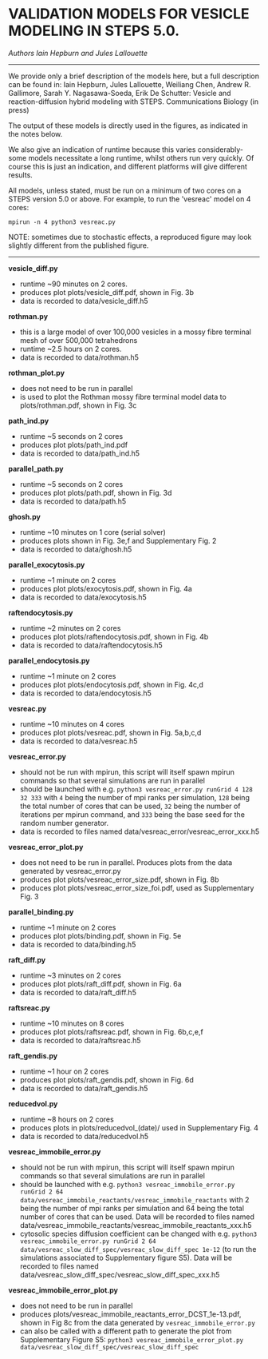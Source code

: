 
# VALIDATION MODELS FOR VESICLE MODELING IN STEPS 5.0. 
*Authors Iain Hepburn and Jules Lallouette*

---------------------------------------------------------------------

We provide only a brief description of the models here, but a full description can be found in:
Iain Hepburn, Jules Lallouette, Weiliang Chen, Andrew R. Gallimore, Sarah Y. Nagasawa-Soeda, Erik De Schutter: Vesicle and reaction-diffusion hybrid modeling with STEPS. Communications Biology (in press)

The output of these models is directly used in the figures, as indicated in the notes below. 

We also give an indication of runtime because this varies considerably- some models necessitate a long runtime, whilst others run very quickly. Of course this is just an indication, and different platforms will give different results.  

All models, unless stated, must be run on a minimum of two cores on a STEPS version 5.0 or above. For example, to run the 'vesreac' model on 4 cores:
 ```
 mpirun -n 4 python3 vesreac.py
 ```

NOTE: sometimes due to stochastic effects, a reproduced figure may look slightly different from the published figure. 

---------------------------------------------------------------------


**vesicle_diff.py**
 - runtime ~90 minutes on 2 cores. 
 - produces plot plots/vesicle\_diff.pdf, shown in Fig. 3b
 - data is recorded to data/vesicle_diff.h5

**rothman.py**
 - this is a large model of over 100,000 vesicles in a mossy fibre terminal mesh of over 500,000 tetrahedrons
 - runtime ~2.5 hours on 2 cores.
 - data is recorded to data/rothman.h5

**rothman_plot.py**
 - does not need to be run in parallel
 - is used to plot the Rothman mossy fibre terminal model data to plots/rothman.pdf, shown in Fig. 3c 

**path_ind.py**
 - runtime ~5 seconds on 2 cores 
 - produces plot plots/path\_ind.pdf
 - data is recorded to data/path_ind.h5

**parallel_path.py**
 - runtime ~5 seconds on 2 cores 
 - produces plot plots/path.pdf, shown in Fig. 3d
 - data is recorded to data/path.h5

**ghosh.py**
 - runtime ~10 minutes on 1 core (serial solver)
 - produces plots shown in Fig. 3e,f and Supplementary Fig. 2
 - data is recorded to data/ghosh.h5

**parallel_exocytosis.py**
 - runtime ~1 minute on 2 cores 
 - produces plot plots/exocytosis.pdf, shown in Fig. 4a
 - data is recorded to data/exocytosis.h5

**raftendocytosis.py**
 - runtime ~2 minutes on 2 cores 
 - produces plot plots/raftendocytosis.pdf, shown in Fig. 4b
 - data is recorded to data/raftendocytosis.h5

**parallel_endocytosis.py**
 - runtime ~1 minute on 2 cores 
 - produces plot plots/endocytosis.pdf, shown in Fig. 4c,d
 - data is recorded to data/endocytosis.h5

**vesreac.py**
 - runtime ~10 minutes on 4 cores
 - produces plot plots/vesreac.pdf, shown in Fig. 5a,b,c,d
 - data is recorded to data/vesreac.h5

**vesreac_error.py**
 - should not be run with mpirun, this script will itself spawn mpirun commands so that several simulations are run in parallel
 - should be launched with e.g. `python3 vesreac_error.py runGrid 4 128 32 333` with `4` being the number of mpi ranks per simulation, `128` being the total number of cores that can be used, `32` being the number of iterations per mpirun command, and `333` being the base seed for the random number generator.
 - data is recorded to files named data/vesreac_error/vesreac_error_xxx.h5

**vesreac_error_plot.py**
 - does not need to be run in parallel. Produces plots from the data generated by vesreac_error.py
 - produces plot plots/vesreac_error_size.pdf, shown in Fig. 8b
 - produces plot plots/vesreac_error_size_foi.pdf, used as Supplementary Fig. 3
 
**parallel_binding.py**
 - runtime ~1 minute on 2 cores
 - produces plot plots/binding.pdf, shown in Fig. 5e
 - data is recorded to data/binding.h5

**raft_diff.py**
 - runtime ~3 minutes on 2 cores
 - produces plot plots/raft\_diff.pdf, shown in Fig. 6a
 - data is recorded to data/raft_diff.h5

**raftsreac.py**
 - runtime ~10 minutes on 8 cores
 - produces plot plots/raftsreac.pdf, shown in Fig. 6b,c,e,f
 - data is recorded to data/raftsreac.h5

**raft_gendis.py**
 - runtime ~1 hour on 2 cores
 - produces plot plots/raft\_gendis.pdf, shown in Fig. 6d
 - data is recorded to data/raft_gendis.h5

**reducedvol.py**
 - runtime ~8 hours on 2 cores
 - produces plots in plots/reducedvol\_(date)/ used in Supplementary Fig. 4
 - data is recorded to data/reducedvol.h5

**vesreac_immobile_error.py**
 - should not be run with mpirun, this script will itself spawn mpirun commands so that several simulations are run in parallel
 - should be launched with e.g. `python3 vesreac_immobile_error.py runGrid 2 64 data/vesreac_immobile_reactants/vesreac_immobile_reactants` with 2 being the number of mpi ranks per simulation and 64 being the total number of cores that can be used. Data will be recorded to files named data/vesreac_immobile_reactants/vesreac_immobile_reactants_xxx.h5
 - cytosolic species diffusion coefficient can be changed with e.g. `python3 vesreac_immobile_error.py runGrid 2 64 data/vesreac_slow_diff_spec/vesreac_slow_diff_spec 1e-12` (to run the simulations associated to Supplementary figure S5). Data will be recorded to files named data/vesreac_slow_diff_spec/vesreac_slow_diff_spec_xxx.h5

**vesreac_immobile_error_plot.py**
 - does not need to be run in parallel
 - produces plots/vesreac_immobile_reactants_error_DCST_1e-13.pdf, shown in Fig 8c from the data generated by `vesreac_immobile_error.py`
 - can also be called with a different path to generate the plot from Supplementary Figure S5: `python3 vesreac_immobile_error_plot.py data/vesreac_slow_diff_spec/vesreac_slow_diff_spec`

